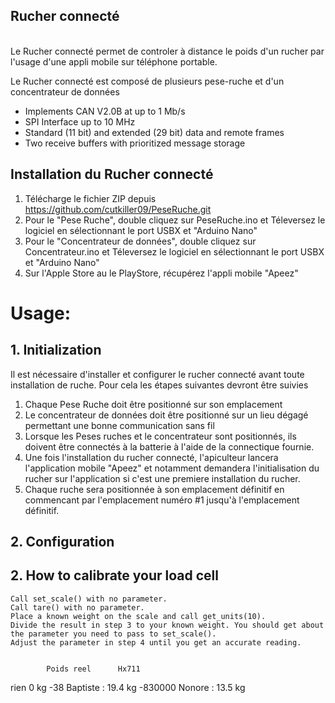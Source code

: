 Rucher connecté
---------------------------------------------------------


<br>
Le Rucher connecté permet de controler à distance le poids d'un rucher par l'usage d'une appli mobile sur téléphone portable.

Le Rucher connecté est composé de plusieurs pese-ruche et d'un concentrateur de données

- Implements CAN V2.0B at up to 1 Mb/s
- SPI Interface up to 10 MHz
- Standard (11 bit) and extended (29 bit) data and remote frames
- Two receive buffers with prioritized message storage

## Installation du Rucher connecté

1. Télécharge le fichier ZIP depuis https://github.com/cutkiller09/PeseRuche.git
2. Pour le "Pese Ruche", double cliquez sur PeseRuche.ino et Téleversez le logiciel en sélectionnant le port USBX et "Arduino Nano"
3. Pour le "Concentrateur de données", double cliquez sur Concentrateur.ino et Téleversez le logiciel en sélectionnant le port USBX et "Arduino Nano" 
4. Sur l'Apple Store au le PlayStore, récupérez l'appli mobile "Apeez"



# Usage:



## 1. Initialization

Il est nécessaire d'installer et configurer le rucher connecté avant toute installation de ruche.
Pour cela les étapes suivantes devront être suivies
1. Chaque Pese Ruche doit être positionné sur son emplacement 
2. Le concentrateur de données doit être positionné sur un lieu dégagé permettant une bonne communication sans fil
3. Lorsque les Peses ruches et le concentrateur sont positionnés, ils doivent être connectés à la batterie à l'aide de la connectique fournie.
4. Une fois l'installation du rucher connecté, l'apiculteur lancera l'application mobile "Apeez" et notamment demandera l'initialisation du rucher sur l'application si c'est une premiere installation du rucher. 
5. Chaque ruche sera positionnée à son emplacement définitif en commencant par l'emplacement numéro #1 jusqu'à l'emplacement définitif. 


## 2. Configuration

## 2. How to calibrate your load cell

    Call set_scale() with no parameter.
    Call tare() with no parameter.
    Place a known weight on the scale and call get_units(10).
    Divide the result in step 3 to your known weight. You should get about the parameter you need to pass to set_scale().
    Adjust the parameter in step 4 until you get an accurate reading.


            Poids reel      Hx711
rien        0 kg            -38
Baptiste : 19.4 kg          -830000
Nonore : 13.5 kg            
